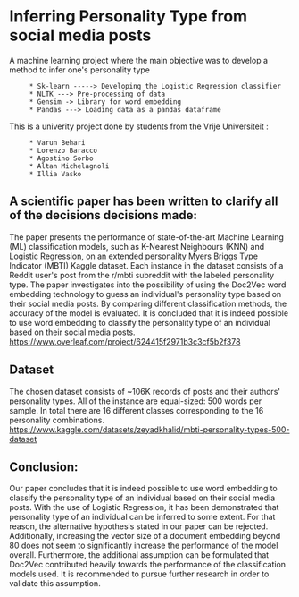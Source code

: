 # Inferring Personality Type from social media posts
A machine learning project where the main objective was to develop a method to infer one's personality type

         * Sk-learn -----> Developing the Logistic Regression classifier
         * NLTK ---> Pre-processing of data
         * Gensim -> Library for word embedding
         * Pandas ---> Loading data as a pandas dataframe
This is a univerity project done by students from the Vrije Universiteit :

         * Varun Behari
         * Lorenzo Baracco
         * Agostino Sorbo
         * Altan Michelagnoli
         * Illia Vasko
## A scientific paper has been written to clarify all of the decisions decisions made:
The paper presents the performance of state-of-the-art Machine Learning (ML) classification models,
such as K-Nearest Neighbours (KNN) and Logistic Regression, 
on an extended personality Myers Briggs Type Indicator (MBTI) Kaggle dataset. 
Each instance in the dataset consists of a Reddit user's post from the r/mbti subreddit with the labeled personality type. 
The paper investigates into the possibility of using the Doc2Vec word embedding technology to guess an individual's personality type based on their social media posts. By comparing different classification methods, 
the accuracy of the model is evaluated. 
It is concluded that it is indeed possible to use word embedding to classify the personality type of an individual based on their social media posts.
https://www.overleaf.com/project/624415f2971b3c3cf5b2f378

## Dataset
The chosen dataset consists of ~106K records of posts and their authors' personality types. All of the instance are equal-sized: 500 words per sample. In total there are 16 different classes corresponding to the 16 personality combinations.
https://www.kaggle.com/datasets/zeyadkhalid/mbti-personality-types-500-dataset


## Conclusion:
Our paper concludes that it is indeed possible to use word embedding to classify the personality type of an individual based on their social media posts. With the use of Logistic Regression, it has been demonstrated that personality type of an individual can be inferred to some extent. For that reason, the alternative hypothesis stated in our paper can be rejected.  Additionally, increasing the vector size of a document embedding beyond 80 does not seem to significantly increase the performance of the model overall. Furthermore, the additional assumption can be formulated that Doc2Vec contributed heavily towards the performance of the classification models used. It is recommended to pursue further research in order to validate this assumption.
      
    
